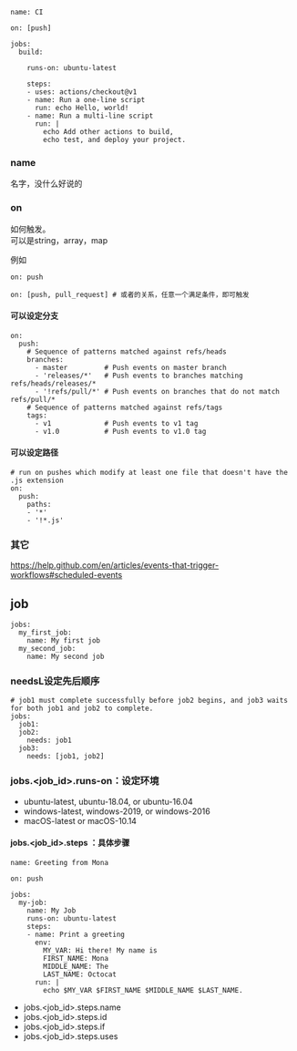 

```
name: CI

on: [push]

jobs:
  build:

    runs-on: ubuntu-latest

    steps:
    - uses: actions/checkout@v1
    - name: Run a one-line script
      run: echo Hello, world!
    - name: Run a multi-line script
      run: |
        echo Add other actions to build,
        echo test, and deploy your project.
```

### name
名字，没什么好说的

### on

如何触发。  
可以是string，array，map

例如
```
on: push

on: [push, pull_request] # 或者的关系，任意一个满足条件，即可触发
```


#### 可以设定分支

```
on:
  push:
    # Sequence of patterns matched against refs/heads
    branches:    
      - master         # Push events on master branch
      - 'releases/*'   # Push events to branches matching refs/heads/releases/*
      - '!refs/pull/*' # Push events on branches that do not match refs/pull/*
    # Sequence of patterns matched against refs/tags
    tags:        
      - v1             # Push events to v1 tag
      - v1.0           # Push events to v1.0 tag
```

#### 可以设定路径
```
# run on pushes which modify at least one file that doesn't have the .js extension
on:
  push:
    paths:
    - '*'    
    - '!*.js'
```

### 其它
https://help.github.com/en/articles/events-that-trigger-workflows#scheduled-events

## job
```
jobs:
  my_first_job:
    name: My first job
  my_second_job:
    name: My second job
```
### needsL设定先后顺序
```
# job1 must complete successfully before job2 begins, and job3 waits for both job1 and job2 to complete.
jobs:
  job1:
  job2:
    needs: job1
  job3:
    needs: [job1, job2]
```
### jobs.<job_id>.runs-on：设定环境

- ubuntu-latest, ubuntu-18.04, or ubuntu-16.04
- windows-latest, windows-2019, or windows-2016
- macOS-latest or macOS-10.14

#### jobs.<job_id>.steps ：具体步骤

```
name: Greeting from Mona

on: push

jobs:
  my-job:
    name: My Job
    runs-on: ubuntu-latest
    steps:
    - name: Print a greeting
      env:
        MY_VAR: Hi there! My name is
        FIRST_NAME: Mona
        MIDDLE_NAME: The
        LAST_NAME: Octocat
      run: |
        echo $MY_VAR $FIRST_NAME $MIDDLE_NAME $LAST_NAME.
```

- jobs.<job_id>.steps.name
- jobs.<job_id>.steps.id
- jobs.<job_id>.steps.if
- jobs.<job_id>.steps.uses
